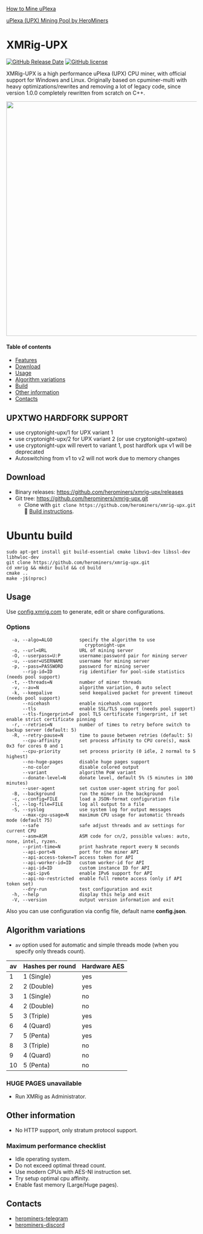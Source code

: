 
[How to Mine uPlexa](https://medium.com/@herominers/how-to-mine-uplexa-upx-complete-beginners-guide-f0eab42fedb8)



[uPlexa (UPX) Mining Pool by HeroMiners](https://uplexa.herominers.com)



# XMRig-UPX

[![GitHub Release Date](https://img.shields.io/github/release-date-pre/xmrig/xmrig.svg)](https://github.com/herominers/xmrig-upx/releases)
[![GitHub license](https://img.shields.io/github/license/xmrig/xmrig.svg)](https://github.com/herominers/xmrig-upx/blob/master/LICENSE)

XMRig-UPX is a high performance uPlexa (UPX) CPU miner, with official support for Windows and Linux.
Originally based on cpuminer-multi with heavy optimizations/rewrites and removing a lot of legacy code, since version 1.0.0 completely rewritten from scratch on C++.

<img src="https://uplexa.herominers.com/xmrig-upx.png" width="619" >

#### Table of contents
* [Features](#features)
* [Download](#download)
* [Usage](#usage)
* [Algorithm variations](#algorithm-variations)
* [Build](https://github.com/herominers/xmrig-upx/wiki/Build)
* [Other information](#other-information)
* [Contacts](#contacts)

## UPXTWO HARDFORK SUPPORT
* use cryptonight-upx/1 for UPX variant 1
* use cryptonight-upx/2 for UPX variant 2 (or use cryptonight-upxtwo)
* use cryptonight-upx will revert to variant 1, post hardfork upx v1 will be deprecated
* Autoswitching from v1 to v2 will not work due to memory changes

## Download
* Binary releases: https://github.com/herominers/xmrig-upx/releases
* Git tree: https://github.com/herominers/xmrig-upx.git
  * Clone with `git clone https://github.com/herominers/xmrig-upx.git` :hammer: [Build instructions](https://github.com/herominers/xmrig-upx/wiki/Build).
 
 
# Ubuntu build
```
sudo apt-get install git build-essential cmake libuv1-dev libssl-dev libhwloc-dev
git clone https://github.com/herominers/xmrig-upx.git
cd xmrig && mkdir build && cd build
cmake ..
make -j$(nproc)
```


## Usage
Use [config.xmrig.com](https://config.xmrig.com/xmrig) to generate, edit or share configurations.

### Options
```
  -a, --algo=ALGO          specify the algorithm to use
                             cryptonight-upx
  -o, --url=URL            URL of mining server
  -O, --userpass=U:P       username:password pair for mining server
  -u, --user=USERNAME      username for mining server
  -p, --pass=PASSWORD      password for mining server
      --rig-id=ID          rig identifier for pool-side statistics (needs pool support)
  -t, --threads=N          number of miner threads
  -v, --av=N               algorithm variation, 0 auto select
  -k, --keepalive          send keepalived packet for prevent timeout (needs pool support)
      --nicehash           enable nicehash.com support
      --tls                enable SSL/TLS support (needs pool support)
      --tls-fingerprint=F  pool TLS certificate fingerprint, if set enable strict certificate pinning
  -r, --retries=N          number of times to retry before switch to backup server (default: 5)
  -R, --retry-pause=N      time to pause between retries (default: 5)
      --cpu-affinity       set process affinity to CPU core(s), mask 0x3 for cores 0 and 1
      --cpu-priority       set process priority (0 idle, 2 normal to 5 highest)
      --no-huge-pages      disable huge pages support
      --no-color           disable colored output
      --variant            algorithm PoW variant
      --donate-level=N     donate level, default 5% (5 minutes in 100 minutes)
      --user-agent         set custom user-agent string for pool
  -B, --background         run the miner in the background
  -c, --config=FILE        load a JSON-format configuration file
  -l, --log-file=FILE      log all output to a file
  -S, --syslog             use system log for output messages
      --max-cpu-usage=N    maximum CPU usage for automatic threads mode (default 75)
      --safe               safe adjust threads and av settings for current CPU
      --asm=ASM            ASM code for cn/2, possible values: auto, none, intel, ryzen.
      --print-time=N       print hashrate report every N seconds
      --api-port=N         port for the miner API
      --api-access-token=T access token for API
      --api-worker-id=ID   custom worker-id for API
      --api-id=ID          custom instance ID for API
      --api-ipv6           enable IPv6 support for API
      --api-no-restricted  enable full remote access (only if API token set)
      --dry-run            test configuration and exit
  -h, --help               display this help and exit
  -V, --version            output version information and exit
```

Also you can use configuration via config file, default name **config.json**.

## Algorithm variations

- `av` option used for automatic and simple threads mode (when you specify only threads count).

| av | Hashes per round | Hardware AES |
|----|------------------|--------------|
| 1  | 1 (Single)       | yes          |
| 2  | 2 (Double)       | yes          |
| 3  | 1 (Single)       | no           |
| 4  | 2 (Double)       | no           |
| 5  | 3 (Triple)       | yes          |
| 6  | 4 (Quard)        | yes          |
| 7  | 5 (Penta)        | yes          |
| 8  | 3 (Triple)       | no           |
| 9  | 4 (Quard)        | no           |
| 10 | 5 (Penta)        | no           |

### HUGE PAGES unavailable
* Run XMRig as Administrator.

## Other information
* No HTTP support, only stratum protocol support.

### Maximum performance checklist
* Idle operating system.
* Do not exceed optimal thread count.
* Use modern CPUs with AES-NI instruction set.
* Try setup optimal cpu affinity.
* Enable fast memory (Large/Huge pages).


## Contacts
* [herominers-telegram](https://t.me/HeroMinersPool)
* [herominers-discord](https://discordapp.com/invite/gvWSs84)
